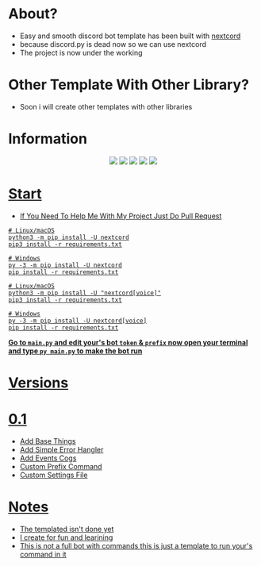 # About?
- Easy and smooth discord bot template has been built with [nextcord](https://github.com/nextcord/nextcord)
- because discord.py is dead now so we can use nextcord
- The project is now under the working

# Other Template With Other Library?
- Soon i will create other templates with other libraries

# Information
<p align="center">
  <a href="//discord.gg/TbC5KNzrJJ"><img src="https://img.shields.io/discord/895648150621151252?logo=discord"></a>
  <a href="//github.com/ZI1E/We-Template/releases"><img src="https://img.shields.io/github/v/release/ZI1E/We-Template"></a>
  <a href="//github.com/ZI1E/We-Template/commits/main"><img src="https://img.shields.io/github/last-commit/ZI1E/We-Template"></a>
  <a href="//github.com/ZI1E/We-Template/releases"><img src="https://img.shields.io/github/downloads/ZI1E/We-Template/total"></a>
  <a href="//github.com/ZI1E/We-Template/blob/main/LICENSE.md"><img src="https://img.shields.io/github/license/ZI1E/We-Template">
</p>

# Start
- If You Need To Help Me With My Project Just Do Pull Request

```
# Linux/macOS
python3 -m pip install -U nextcord
pip3 install -r requirements.txt

# Windows
py -3 -m pip install -U nextcord
pip install -r requirements.txt
```

```
# Linux/macOS
python3 -m pip install -U "nextcord[voice]"
pip3 install -r requirements.txt

# Windows
py -3 -m pip install -U nextcord[voice]
pip install -r requirements.txt
```

**Go to `main.py` and edit your's bot `token` & `prefix` now open your terminal and type `py main.py` to make the bot run**

# Versions

# 0.1

- Add Base Things
- Add Simple Error Hangler
- Add Events Cogs
- Custom Prefix Command
- Custom Settings File

# Notes
- The templated isn't done yet
- I create for fun and learining
- This is not a full bot with commands this is just a template to run your's command in it